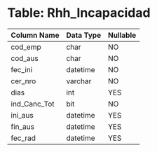 # Table: Rhh_Incapacidad

| Column Name | Data Type | Nullable |
|-------------|-----------|----------|
| cod_emp | char | NO |
| cod_aus | char | NO |
| fec_ini | datetime | NO |
| cer_nro | varchar | NO |
| dias | int | YES |
| ind_Canc_Tot | bit | NO |
| ini_aus | datetime | YES |
| fin_aus | datetime | YES |
| fec_rad | datetime | YES |
